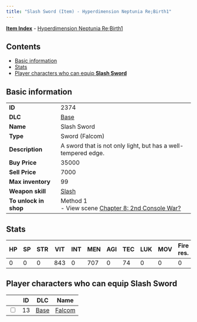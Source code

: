 ```yaml
---
title: "Slash Sword (Item) - Hyperdimension Neptunia Re;Birth1"
---
```


[**Item Index**](/neptunia/rb1/item/index.html) - [Hyperdimension Neptunia Re;Birth1](/neptunia/rb1)

## Contents

- [Basic information](#basic-information)
- [Stats](#stats)
- [Player characters who can equip **Slash Sword**](#player-characters-who-can-equip-slash-sword)

## Basic information

|   |   |
| -- | -- |
| **ID** | 2374 |
| **DLC** | [Base](/neptunia/rb1/dlc/1-base.html) |
| **Name** | Slash Sword |
| **Type** | Sword (Falcom) |
| **Description** | A sword that is not only light, but has a well-tempered edge. |
| **Buy Price** | 35000 |
| **Sell Price** | 7000 |
| **Max inventory** | 99 |
| **Weapon skill** | [Slash](/neptunia/rb1/skill/1-2402-slash.html) |
| **To unlock in shop** | Method 1<br />- View scene [Chapter 8: 2nd Console War?](/neptunia/rb1/scene/1-802-chapter-8-2nd-console-war.html) |

## Stats

| HP | SP | STR | VIT | INT | MEN | AGI | TEC | LUK | MOV | Fire res. | Ice res. | Wind res. | Lightning res. |
| -- | -- | --- | --- | --- | --- | --- | --- | --- | --- | --------- | -------- | --------- | -------------- |
| 0 | 0 | 0 | 843 | 0 | 707 | 0 | 74 | 0 | 0 | 0 | 0 | 0 | 0 |

## Player characters who can equip **Slash Sword**

|    | ID | DLC | Name |
| -- | -- | --- | ---- |
| <input type="checkbox" id="rb1-player-1-13" class="trackbox" /> | 13 | [Base](/neptunia/rb1/dlc/1-base.html) | [Falcom](/neptunia/rb1/player/1-13-falcom.html) |
